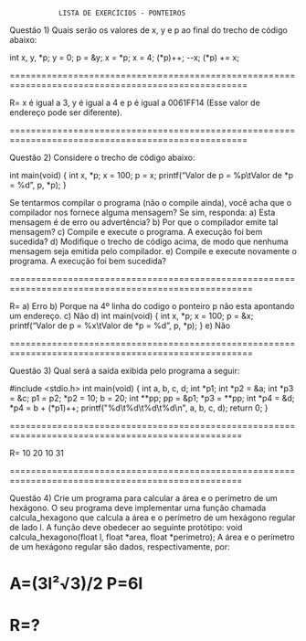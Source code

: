                 LISTA DE EXERCÍCIOS - PONTEIROS

Questão 1) Quais serão os valores de x, y e p ao final do trecho de código abaixo:

int x, y, *p;
y = 0;
p = &y;
x = *p;
x = 4;
(*p)++;
--x;
(*p) += x;

===================================================================================================

R= x é igual a 3, y é igual a 4 e p é igual a 0061FF14 (Esse valor de endereço pode ser diferente).

===================================================================================================

Questão 2) Considere o trecho de código abaixo:

int main(void) {
int x, *p;
x = 100;
p = x;
printf(“Valor de p = %p\tValor de *p = %d”, p, *p);
}

Se tentarmos compilar o programa (não o compile ainda), você acha que o compilador nos
fornece alguma mensagem? Se sim, responda:
a) Esta mensagem é de erro ou advertência?
b) Por que o compilador emite tal mensagem?
c) Compile e execute o programa. A execução foi bem sucedida?
d) Modifique o trecho de código acima, de modo que nenhuma mensagem seja emitida
pelo compilador.
e) Compile e execute novamente o programa. A execução foi bem sucedida?

====================================================================================================

R= a) Erro
   b) Porque na 4º linha do codigo o ponteiro p não esta apontando um endereço.
   c) Não
   d) int main(void) {
    int x, *p;
    x = 100;
    p = &x;
    printf(“Valor de p = %x\tValor de *p = %d”, p, *p);
    }
   e) Não
   
====================================================================================================

Questão 3) Qual será a saída exibida pelo programa a seguir:

#include <stdio.h>
int main(void) {
 int a, b, c, d;
 int *p1;
 int *p2 = &a;
 int *p3 = &c;
 p1 = p2;
 *p2 = 10; 
 b = 20;
 int **pp;
 pp = &p1;
 *p3 = **pp;
 int *p4 = &d;
 *p4 = b + (*p1)++;
 printf("%d\t%d\t%d\t%d\n", a, b, c, d);
 return 0;
}

==================================================================================================

R= 10   20  10  31

==================================================================================================

Questão 4) Crie um programa para calcular a área e o perímetro de um hexágono. O seu
programa deve implementar uma função chamada calcula_hexagono que calcula a área e o
perímetro de um hexágono regular de lado l. A função deve obedecer ao seguinte protótipo:
void calcula_hexagono(float l, float *area, float *perimetro); A área e o perímetro de um
hexágono regular são dados, respectivamente, por:

A=(3l²√3)/2
P=6l
===
R=?
===
